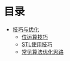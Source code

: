# 目录


- [技巧与优化](技巧与优化/技巧与优化概述.md)
    - [位运算技巧](技巧与优化/位运算技巧.md)
    - [STL使用技巧](技巧与优化/STL使用技巧.md)
    - [常见算法优化思路](技巧与优化/常见算法优化思路.md)
